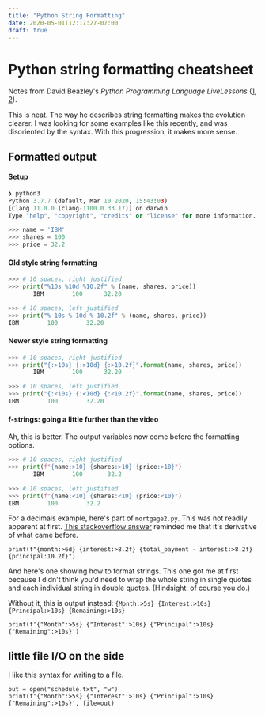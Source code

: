 ```yaml
---
title: "Python String Formatting"
date: 2020-05-01T12:17:27-07:00
draft: true
---
```


# Python string formatting cheatsheet

Notes from David Beazley's _Python Programming Language LiveLessons_
([1][1], [2][2]).

This is neat. The way he describes string formatting makes the evolution
clearer. I was looking for some examples like this recently, and was
disoriented by the syntax. With this progression, it makes more sense.

## Formatted output

#### Setup

```python
❯ python3
Python 3.7.7 (default, Mar 10 2020, 15:43:03)
[Clang 11.0.0 (clang-1100.0.33.17)] on darwin
Type "help", "copyright", "credits" or "license" for more information.

>>> name = 'IBM'
>>> shares = 100
>>> price = 32.2
```

#### Old style string formatting

```python
>>> # 10 spaces, right justified
>>> print("%10s %10d %10.2f" % (name, shares, price))
       IBM        100      32.20

>>> # 10 spaces, left justified
>>> print("%-10s %-10d %-10.2f" % (name, shares, price))
IBM        100        32.20
```

#### Newer style string formatting

```python
>>> # 10 spaces, right justified
>>> print("{:>10s} {:>10d} {:>10.2f}".format(name, shares, price))
       IBM        100      32.20

>>> # 10 spaces, left justified
>>> print("{:<10s} {:<10d} {:<10.2f}".format(name, shares, price))
IBM        100        32.20
```

#### f-strings: going a little further than the video

Ah, this is better. The output variables now come before the formatting
options.

```python
>>> # 10 spaces, right justified
>>> print(f"{name:>10} {shares:>10} {price:>10}")
       IBM        100       32.2

>>> # 10 spaces, left justified
>>> print(f"{name:<10} {shares:<10} {price:<10}")
IBM        100        32.2
```

For a decimals example, here's part of `mortgage2.py`. This was not readily
apparent at first. [This stackoverflow answer][3] reminded me that it's
derivative of what came before.

```python3
print(f"{month:>6d} {interest:>8.2f} {total_payment - interest:>8.2f} {principal:10.2f}")
```

And here's one showing how to format strings. This one got me at first because
I didn't think you'd need to wrap the whole string in single quotes and each
individual string in double quotes. (Hindsight: of course you do.)

Without it, this is output instead: `{Month:>5s} {Interest:>10s}
{Principal:>10s} {Remaining:>10s}`

```python3
print(f'{"Month":>5s} {"Interest":>10s} {"Principal":>10s} {"Remaining":>10s}')
```

## little file I/O on the side

I like this syntax for writing to a file.

```python3
out = open("schedule.txt", "w")
print(f'{"Month":>5s} {"Interest":>10s} {"Principal":>10s} {"Remaining":>10s}', file=out)
```

[1]: https://www.informit.com/store/python-programming-language-livelessons-9780134217321
[2]: https://learning.oreilly.com/videos/python-programming-language/9780134217314
[3]: https://stackoverflow.com/questions/45310254/fixed-digits-after-decimal-with-f-strings
